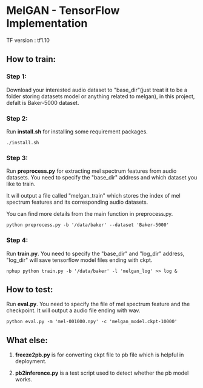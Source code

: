 # MelGAN - TensorFlow Implementation

TF version : tf1.10

## How to train:

### Step 1:

Download your interested audio dataset to "base_dir"(just treat it to be a folder storing datasets model or anything related to melgan), in this project, defalt is Baker-5000 dataset.

### Step 2:

Run **install.sh** for installing some requirement packages.

```shell
./install.sh
```

### Step 3:

Run **preprocess.py** for extracting mel spectrum features from audio datasets. You need to specify the "base_dir" address and which dataset you like to train. 

It will output a file called "melgan_train" which stores the index of mel spectrum features and its corresponding audio datasets. 

You can find more details from the main function in preprocess.py.

```shell
python preprocess.py -b '/data/baker' --dataset 'Baker-5000'
```

### Step 4:

Run **train.py**. You need to specify the "base_dir" and "log_dir" address, "log_dir" will save tensorflow model files ending with ckpt.

```shell
nphup python train.py -b '/data/baker' -l 'melgan_log' >> log &
```



## How to test:

Run **eval.py**. You need to specify the file of mel spectrum feature and the checkpoint. It will output a audio file ending with wav.

```shell
python eval.py -m 'mel-001000.npy' -c 'melgan_model.ckpt-10000'
```



## What else:

1. **freeze2pb.py** is for converting ckpt file to pb file which is helpful in deployment.

2. **pb2inference.py** is a test script used to detect whether the pb model works.





